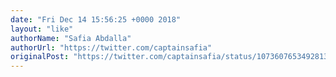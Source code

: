 ```yaml
---
date: "Fri Dec 14 15:56:25 +0000 2018"
layout: "like"
authorName: "Safia Abdalla"
authorUrl: "https://twitter.com/captainsafia"
originalPost: "https://twitter.com/captainsafia/status/1073607653492813826"
---
```

